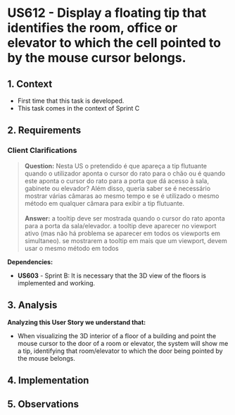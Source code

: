 # US612 - Display a floating tip that identifies the room, office or elevator to which the cell pointed to by the mouse cursor belongs.

## 1. Context

* First time that this task is developed.
* This task comes in the context of Sprint C

## 2. Requirements

### Client Clarifications
> **Question:** Nesta US o pretendido é que apareça a tip flutuante quando o utilizador aponta o cursor do rato para o chão ou é quando este aponta o cursor do rato para a porta que dá acesso à sala, gabinete ou elevador? Além disso, queria saber se é necessário mostrar várias câmaras ao mesmo tempo e se é utilizado o mesmo método em qualquer câmara para exibir a tip flutuante.<br><br>
**Answer:** a tooltip deve ser mostrada quando o cursor do rato aponta para a porta da sala/elevador. a tooltip deve aparecer no viewport ativo (mas não há problema se aparecer em todos os viewports em simultaneo). se mostrarem a tooltip em mais que um viewport, devem usar o mesmo método em todos

**Dependencies:**
- **US603** - Sprint B: It is necessary that the 3D view of the floors is implemented and working.

## 3. Analysis
**Analyzing this User Story we understand that:**
* When visualizing the 3D interior of a floor of a building and point the mouse cursor to the door of a room or elevator, the system will show me a tip, identifying that room/elevator to which the door being pointed by the mouse belongs.

## 4. Implementation


## 5. Observations

